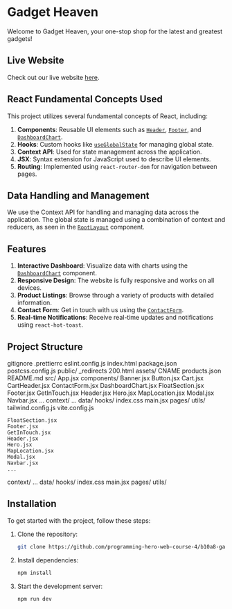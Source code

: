 # Gadget Heaven

Welcome to Gadget Heaven, your one-stop shop for the latest and greatest gadgets!

## Live Website

Check out our live website [here](https://rashad-stack-gadget-heaven.netlify.app/).

## React Fundamental Concepts Used

This project utilizes several fundamental concepts of React, including:

1. **Components**: Reusable UI elements such as [`Header`](src/components/Header.jsx), [`Footer`](src/components/Footer.jsx), and [`DashboardChart`](src/components/DashboardChart.jsx).
2. **Hooks**: Custom hooks like [`useGlobalState`](src/hooks/useGlobalState.js) for managing global state.
3. **Context API**: Used for state management across the application.
4. **JSX**: Syntax extension for JavaScript used to describe UI elements.
5. **Routing**: Implemented using `react-router-dom` for navigation between pages.

## Data Handling and Management

We use the Context API for handling and managing data across the application. The global state is managed using a combination of context and reducers, as seen in the [`RootLayout`](src/pages/RootLayout.jsx) component.

## Features

1. **Interactive Dashboard**: Visualize data with charts using the [`DashboardChart`](src/components/DashboardChart.jsx) component.
2. **Responsive Design**: The website is fully responsive and works on all devices.
3. **Product Listings**: Browse through a variety of products with detailed information.
4. **Contact Form**: Get in touch with us using the [`ContactForm`](src/components/ContactForm.jsx).
5. **Real-time Notifications**: Receive real-time updates and notifications using `react-hot-toast`.

## Project Structure

gitignore .prettierrc eslint.config.js index.html package.json postcss.config.js public/ \_redirects 200.html assets/ CNAME products.json README.md src/ App.jsx components/ Banner.jsx Button.jsx Cart.jsx CartHeader.jsx ContactForm.jsx DashboardChart.jsx FloatSection.jsx Footer.jsx GetInTouch.jsx Header.jsx Hero.jsx MapLocation.jsx Modal.jsx Navbar.jsx ... context/ ... data/ hooks/ index.css main.jsx pages/ utils/ tailwind.config.js vite.config.js

    FloatSection.jsx
    Footer.jsx
    GetInTouch.jsx
    Header.jsx
    Hero.jsx
    MapLocation.jsx
    Modal.jsx
    Navbar.jsx
    ...

context/
...
data/
hooks/
index.css
main.jsx
pages/
utils/

## Installation

To get started with the project, follow these steps:

1. Clone the repository:

   ```sh
   git clone https://github.com/programming-hero-web-course-4/b10a8-gadget-heaven-Rashad-Stack
   ```

2. Install dependencies:

   ```sh
   npm install
   ```

3. Start the development server:
   ```sh
   npm run dev
   ```
